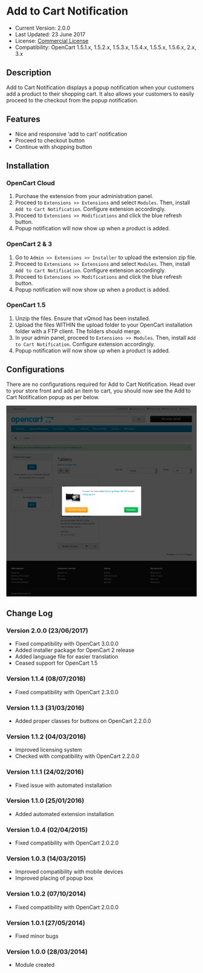 # Add to Cart Notification

* Current Version: 2.0.0
* Last Updated: 23 June 2017
* License: [Commercial License][1]
* Compatibility:
OpenCart 1.5.1.x, 1.5.2.x, 1.5.3.x, 1.5.4.x, 1.5.5.x, 1.5.6.x, 2.x, 3.x


[1]: https://www.marketinsg.com/usage-license

## Description

Add to Cart Notification displays a popup notification when your customers add a product to their shopping cart. It also allows your customers to easily proceed to the checkout from the popup notification.

## Features

* Nice and responsive ‘add to cart’ notification
* Proceed to checkout button
* Continue with shopping button

## Installation

### OpenCart Cloud

1. Purchase the extension from your administration panel.
2. Proceed to `Extensions >> Extensions` and select `Modules`. Then, install `Add to Cart Notification`. Configure extension accordingly.
3. Proceed to `Extensions >> Modifications` and click the blue refresh button.
4. Popup notification will now show up when a product is added.

### OpenCart 2 & 3

1. Go to `Admin >> Extensions >> Installer` to upload the extension zip file.
2. Proceed to `Extensions >> Extensions` and select `Modules`. Then, install `Add to Cart Notification`. Configure extension accordingly.
3. Proceed to `Extensions >> Modifications` and click the blue refresh button.
4. Popup notification will now show up when a product is added.

### OpenCart 1.5

1. Unzip the files. Ensure that vQmod has been installed.
2. Upload the files WITHIN the upload folder to your OpenCart installation folder with a FTP client. The folders should merge.
3. In your admin panel, proceed to `Extensions >> Modules`. Then, install `Add to Cart Notification`. Configure extension accordingly.
4. Popup notification will now show up when a product is added.

## Configurations

There are no configurations required for Add to Cart Notification. Head over to your store front and add an item to cart, you should now see the Add to Cart Notification popup as per below.

![Screenshot](images/add_to_cart_notification/image-1.png)

## Change Log

### Version 2.0.0 (23/06/2017)
* Fixed compatibility with OpenCart 3.0.0.0
* Added installer package for OpenCart 2 release
* Added language file for easier translation
* Ceased support for OpenCart 1.5

### Version 1.1.4 (08/07/2016)
* Fixed compatibility with OpenCart 2.3.0.0

### Version 1.1.3 (31/03/2016)
* Added proper classes for buttons on OpenCart 2.2.0.0

### Version 1.1.2 (04/03/2016)
* Improved licensing system
* Checked with compatibility with OpenCart 2.2.0.0

### Version 1.1.1 (24/02/2016)
* Fixed issue with automated installation

### Version 1.1.0 (25/01/2016)
* Added automated extension installation

### Version 1.0.4 (02/04/2015)
* Fixed compatibility with OpenCart 2.0.2.0

### Version 1.0.3 (14/03/2015)
* Improved compatibility with mobile devices
* Improved placing of popup box

### Version 1.0.2 (07/10/2014)
* Fixed compatibility with OpenCart 2.0.0.0

### Version 1.0.1 (27/05/2014)
* Fixed minor bugs

### Version 1.0.0 (28/03/2014)
* Module created
